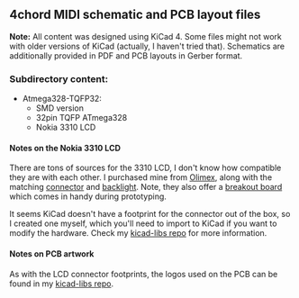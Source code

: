 ## 4chord MIDI schematic and PCB layout files

**Note:** All content was designed using KiCad 4. Some files might not work with older versions of KiCad (actually, I haven't tried that). Schematics are additionally provided in PDF and PCB layouts in Gerber format.

### Subdirectory content:

- Atmega328-TQFP32:
    - SMD version
    - 32pin TQFP ATmega328
    - Nokia 3310 LCD


#### Notes on the Nokia 3310 LCD
There are tons of sources for the 3310 LCD, I don't know how compatible they are with each other.
I purchased mine from [Olimex](https://www.olimex.com/Products/Components/LCD/LCD%20DISPLAY%20NOKIA3310/), along with the matching [connector](https://www.olimex.com/Products/Components/Connectors/FPA-WZA201-08-LF/)
and [backlight](https://www.olimex.com/Products/Components/LCD/LCD%20DISPLAY%20NOKIA3310-BACKLIGHT/).
Note, they also offer a [breakout board](https://www.olimex.com/Products/Modules/LCD/MOD-LCD3310/open-source-hardware) which comes in handy during prototyping.

It seems KiCad doesn't have a footprint for the connector out of the box, so I created one myself, which you'll need to import to KiCad if you want to modify the hardware.
Check my [kicad-libs repo](https://github.com/sgreg/kicad-libs) for more information.

#### Notes on PCB artwork
As with the LCD connector footprints, the logos used on the PCB can be found in my [kicad-libs repo](https://github.com/sgreg/kicad-libs).
